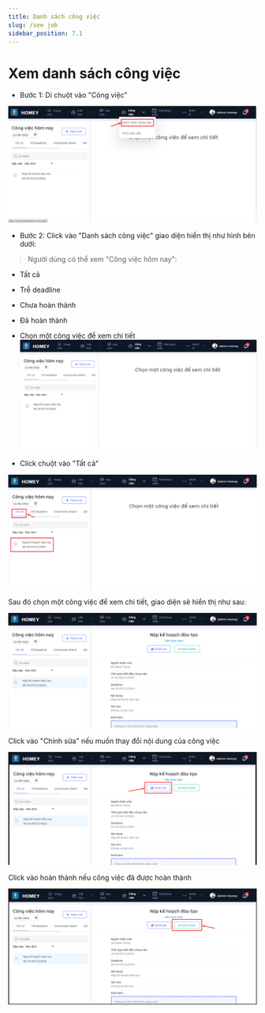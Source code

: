 ```yaml
---
title: Danh sách công việc
slug: /see job
sidebar_position: 7.1
---
```


# Xem danh sách công việc

- Bước 1: Di chuột vào "Công việc"

![alt text](/img/work/a6.png)

- Bước 2: Click vào "Danh sách công việc" giao diện hiển thị như hình bên dưới:

> Người dùng có thể xem "Công việc hôm nay":

  + Tất cả
  + Trễ deadline 
  + Chưa hoàn thành
  + Đã hoàn thành
  + Chọn một công việc để xem chi tiết
![alt text](/img/work/a7.png)

  + Click chuột vào "Tất cả"

![alt text](/img/work/a8.png)

Sau đó chọn một công việc để xem chi tiết, giao diện sẽ hiển thị như sau:

![alt text](/img/work/a9.png)

Click vào "Chỉnh sửa" nếu muốn thay đổi nội dung của công việc

![alt text](/img/work/a10.png)

Click vào hoàn thành nếu công việc đã được hoàn thành

![alt text](/img/work/a11.png)